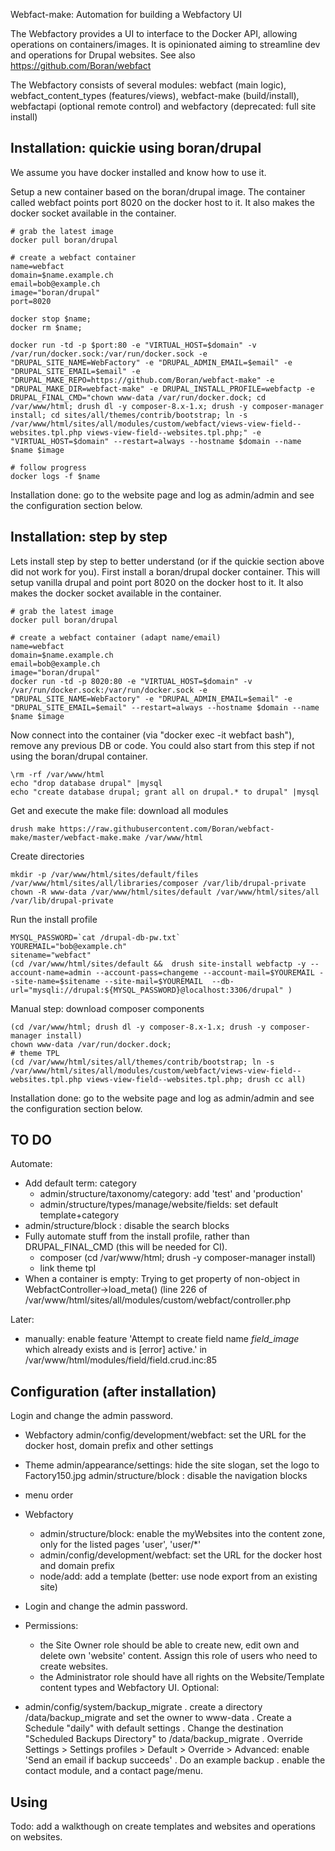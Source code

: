 Webfact-make: Automation for building a Webfactory UI

The Webfactory provides a UI to interface to the Docker API, allowing operations on containers/images. It is opinionated aiming to streamline dev and operations for Drupal websites. See also https://github.com/Boran/webfact

The Webfactory consists of several modules: webfact (main logic), webfact_content_types (features/views), webfact-make (build/install), webfactapi (optional remote control) and webfactory (deprecated: full site install)

Installation: quickie using boran/drupal
----------------------------------------
We assume you have docker installed and know how to use it.

Setup a new container based on the boran/drupal image. The container called webfact points port 8020 on the docker host to it. It also makes the docker socket available in the container.
```
# grab the latest image
docker pull boran/drupal

# create a webfact container
name=webfact
domain=$name.example.ch
email=bob@example.ch
image="boran/drupal"
port=8020

docker stop $name;
docker rm $name;

docker run -td -p $port:80 -e "VIRTUAL_HOST=$domain" -v /var/run/docker.sock:/var/run/docker.sock -e "DRUPAL_SITE_NAME=WebFactory" -e "DRUPAL_ADMIN_EMAIL=$email" -e "DRUPAL_SITE_EMAIL=$email" -e "DRUPAL_MAKE_REPO=https://github.com/Boran/webfact-make" -e "DRUPAL_MAKE_DIR=webfact-make" -e DRUPAL_INSTALL_PROFILE=webfactp -e DRUPAL_FINAL_CMD="chown www-data /var/run/docker.dock; cd /var/www/html; drush dl -y composer-8.x-1.x; drush -y composer-manager install; cd sites/all/themes/contrib/bootstrap; ln -s /var/www/html/sites/all/modules/custom/webfact/views-view-field--websites.tpl.php views-view-field--websites.tpl.php;" -e "VIRTUAL_HOST=$domain" --restart=always --hostname $domain --name $name $image

# follow progress
docker logs -f $name
```

Installation done: go to the website page and log as admin/admin and see the configuration section below.


Installation: step by step
---------------------------
Lets install step by step to better understand (or if the quickie section above did not work for you).
First install a boran/drupal docker container.  This will setup vanilla drupal and point port 8020 on the docker host to it. It also makes the docker socket available in the container.
```
# grab the latest image
docker pull boran/drupal
 
# create a webfact container (adapt name/email)
name=webfact
domain=$name.example.ch
email=bob@example.ch
image="boran/drupal"
docker run -td -p 8020:80 -e "VIRTUAL_HOST=$domain" -v /var/run/docker.sock:/var/run/docker.sock -e "DRUPAL_SITE_NAME=WebFactory" -e "DRUPAL_ADMIN_EMAIL=$email" -e "DRUPAL_SITE_EMAIL=$email" --restart=always --hostname $domain --name $name $image
```

Now connect into the container (via "docker exec -it webfact bash"), remove any previous DB or code. You could also start from this step if not using the boran/drupal container.
```
\rm -rf /var/www/html
echo "drop database drupal" |mysql
echo "create database drupal; grant all on drupal.* to drupal" |mysql
```

Get and execute the make file: download all modules
```
drush make https://raw.githubusercontent.com/Boran/webfact-make/master/webfact-make.make /var/www/html
```

Create directories
```
mkdir -p /var/www/html/sites/default/files /var/www/html/sites/all/libraries/composer /var/lib/drupal-private
chown -R www-data /var/www/html/sites/default /var/www/html/sites/all /var/lib/drupal-private
```

Run the install profile
```
MYSQL_PASSWORD=`cat /drupal-db-pw.txt`
YOUREMAIL="bob@example.ch"
sitename="webfact"
(cd /var/www/html/sites/default &&  drush site-install webfactp -y --account-name=admin --account-pass=changeme --account-mail=$YOUREMAIL --site-name=$sitename --site-mail=$YOUREMAIL  --db-url="mysqli://drupal:${MYSQL_PASSWORD}@localhost:3306/drupal" )
```

Manual step: download composer components
```
(cd /var/www/html; drush dl -y composer-8.x-1.x; drush -y composer-manager install)
chown www-data /var/run/docker.dock;
# theme TPL
(cd /var/www/html/sites/all/themes/contrib/bootstrap; ln -s /var/www/html/sites/all/modules/custom/webfact/views-view-field--websites.tpl.php views-view-field--websites.tpl.php; drush cc all)
```


Installation done: go to the website page and log as admin/admin and see the configuration section below.


TO DO
-----
Automate:
* Add default term: category
  * admin/structure/taxonomy/category: add 'test' and 'production'
  * admin/structure/types/manage/website/fields: set default template+category
* admin/structure/block : disable the search blocks
* Fully automate stuff from the install profile, rather than DRUPAL_FINAL_CMD (this will be needed for CI).
  * composer
    (cd /var/www/html; drush -y composer-manager install)
  * link theme tpl
* When a container is empty:
  Trying to get property of non-object in WebfactController->load_meta() (line 226 of /var/www/html/sites/all/modules/custom/webfact/controller.php

Later:
* manually: enable feature
 'Attempt to create field name <em class="placeholder">field_image</em> which already exists and is       [error]
active.' in /var/www/html/modules/field/field.crud.inc:85


Configuration (after installation)
----------------------------------
Login and change the admin password.
* Webfactory
  admin/config/development/webfact: set the URL for the docker host, domain prefix and other settings

* Theme
  admin/appearance/settings: hide the site slogan, set the logo to Factory150.jpg
  admin/structure/block : disable the navigation blocks
* menu order
* Webfactory
  - admin/structure/block: enable the myWebsites into the content zone, only for the listed pages 'user', 'user/*'
  - admin/config/development/webfact: set the URL for the docker host and domain prefix
  - node/add: add a template (better: use node export from an existing site)
* Login and change the admin password.
* Permissions: 
  - the Site Owner role should be able to create new, edit own and delete own 'website' content. Assign this role of users who need to create websites.
  - the Administrator role should have all rights on the Website/Template content types and Webfactory UI.
Optional: 
* admin/config/system/backup_migrate 
  . create a directory /data/backup_migrate and set the owner to www-data
  . Create a Schedule "daily" with default settings
  . Change the destination "Scheduled Backups Directory" to /data/backup_migrate
  . Override Settings > Settings profiles > Default > Override > Advanced: enable 'Send an email if backup succeeds'
  . Do an example backup
  . enable the contact module, and a contact page/menu.

Using
-----
Todo: add a walkthough on create templates and websites and operations on websites.



